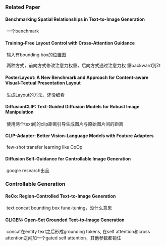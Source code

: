 ### Related Paper

#### Benchmarking Spatial Relationships in Text-to-Image Generation

​		一个benchmark

#### Training-Free Layout Control with Cross-Attention Guidance

​		输入有bounding box的位置图

​		两种方式，前向方式修改注意力权重，后向方式通过注意力权			重backward到Zt

#### PosterLayout: A New Benchmark and Approach for Content-aware Visual-Textual Presentation Layout

​		生成Layout的方法，还没细看

#### DiffusionCLIP: Text-Guided Diffusion Models for Robust Image Manipulation

​		使用两个text间的clip距离引导生成图片与原始图片间的距离

#### CLIP-Adapter: Better Vision-Language Models with Feature Adapters

​		few-shot transfer learning like CoOp

#### Diffusion Self-Guidance for Controllable Image Generation

​		google research出品



### Controllable Generation

####  ReCo: Region-Controlled Text-to-Image Generation

​	text concat bounding box fune-tuning，没什么意思

####  GLIGEN: Open-Set Grounded Text-to-Image Generation

​	concat在entity text之后形成grounding tokens, 在self attention和cross attention之间加一个gated self attention，其他参数都锁住
